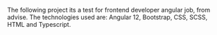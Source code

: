 The following project its a test for frontend developer angular job, from advise. The technologies used are: Angular 12, Bootstrap, CSS, SCSS, HTML and Typescript.
